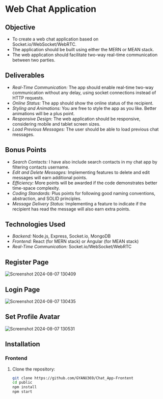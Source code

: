 # Web Chat Application
## Objective
- To create a web chat application based on Socket.io/WebSocket/WebRTC.
- The application should be built using either the MERN or MEAN stack.
- The web application should facilitate two-way real-time communication between two parties.

## Deliverables
- *Real-Time Communication:* The app should enable real-time two-way communication without any delay, using socket connections instead of HTTP requests.
- *Online Status:* The app should show the online status of the recipient.
- *Styling and Animations:* You are free to style the app as you like. Better animations will be a plus point.
- *Responsive Design:* The web application should be responsive, considering mobile and tablet screen sizes.
- *Load Previous Messages:* The user should be able to load previous chat messages.

## Bonus Points
- *Search Contacts:* I have also include search contacts in my chat app by filtering contacts username.
- *Edit and Delete Messages:* Implementing features to delete and edit messages will earn additional points.
- *Efficiency:* More points will be awarded if the code demonstrates better time-space complexity.
- *Coding Standards:* Plus points for following good naming conventions, abstraction, and SOLID principles.
- *Message Delivery Status:* Implementing a feature to indicate if the recipient has read the message will also earn extra points.

## Technologies Used
- *Backend:* Node.js, Express, Socket.io, MongoDB
- *Frontend:* React (for MERN stack) or Angular (for MEAN stack)
- *Real-Time Communication:* Socket.io/WebSocket/WebRTC

## Register Page

![Screenshot 2024-08-07 130409](https://github.com/user-attachments/assets/6be26bd8-d6e4-4774-a5d9-edce27635bf3)

## Login Page

![Screenshot 2024-08-07 130435](https://github.com/user-attachments/assets/eafeb7ad-223e-435b-a544-df05115f24f7)

## Set Profile Avatar

![Screenshot 2024-08-07 130531](https://github.com/user-attachments/assets/99108028-19de-4f90-a3c5-a773a8c91527)


## Installation

### Frontend
1. Clone the repository:
   ```sh
   git clone https://github.com/GYANU369/Chat_App-Frontent
   cd public
   npm install
   npm start
